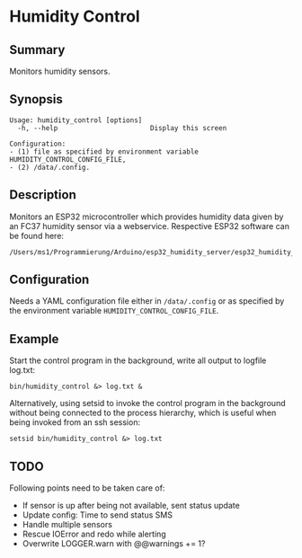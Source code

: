 # Humidity Control

## Summary

Monitors humidity sensors.

## Synopsis

    Usage: humidity_control [options]
      -h, --help                       Display this screen

    Configuration:
    - (1) file as specified by environment variable HUMIDITY_CONTROL_CONFIG_FILE,
    - (2) /data/.config.

## Description

Monitors an ESP32 microcontroller which provides humidity data given by an FC37 humidity sensor via a webservice. Respective ESP32 software can be found here:

    /Users/ms1/Programmierung/Arduino/esp32_humidity_server/esp32_humidity_server.ino

## Configuration

Needs a YAML configuration file either in `/data/.config` or as specified by the environment variable `HUMIDITY_CONTROL_CONFIG_FILE`.

## Example

Start the control program in the background, write all output to logfile log.txt:

    bin/humidity_control &> log.txt &

Alternatively, using setsid to invoke the control program in the background without being connected to the process hierarchy, which is useful when being invoked from an ssh session:

    setsid bin/humidity_control &> log.txt

## TODO

Following points need to be taken care of:

* If sensor is up after being not available, sent status update
* Update config: Time to send status SMS
* Handle multiple sensors
* Rescue IOError and redo while alerting
* Overwrite LOGGER.warn with @@warnings += 1?
